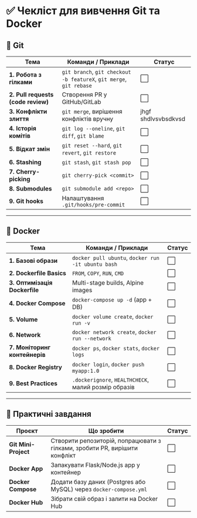 
# ✅ Чекліст для вивчення Git та Docker

## 🔹 Git

| Тема | Команди / Приклади | Статус              |
|------|--------------------|---------------------|
| **1. Робота з гілками** | `git branch`, `git checkout -b featureX`, `git merge`, `git rebase` | ⬜                   |
| **2. Pull requests (code review)** | Створення PR у GitHub/GitLab | ⬜                   |
| **3. Конфлікти злиття** | `git merge`, вирішення конфліктів вручну | jhgf shdlvsvbsdkvsd |
| **4. Історія комітів** | `git log --oneline`, `git diff`, `git blame` | ⬜                   |
| **5. Відкат змін** | `git reset --hard`, `git revert`, `git restore` | ⬜                   |
| **6. Stashing** | `git stash`, `git stash pop` | ⬜                   |
| **7. Cherry-picking** | `git cherry-pick <commit>` | ⬜                   |
| **8. Submodules** | `git submodule add <repo>` | ⬜                   |
| **9. Git hooks** | Налаштування `.git/hooks/pre-commit` | ⬜                   |

---

## 🔹 Docker

| Тема | Команди / Приклади | Статус |
|------|--------------------|--------|
| **1. Базові образи** | `docker pull ubuntu`, `docker run -it ubuntu bash` | ⬜ |
| **2. Dockerfile Basics** | `FROM`, `COPY`, `RUN`, `CMD` | ⬜ |
| **3. Оптимізація Dockerfile** | Multi-stage builds, Alpine images | ⬜ |
| **4. Docker Compose** | `docker-compose up -d` (app + DB) | ⬜ |
| **5. Volume** | `docker volume create`, `docker run -v` | ⬜ |
| **6. Network** | `docker network create`, `docker run --network` | ⬜ |
| **7. Моніторинг контейнерів** | `docker ps`, `docker stats`, `docker logs` | ⬜ |
| **8. Docker Registry** | `docker login`, `docker push myapp:1.0` | ⬜ |
| **9. Best Practices** | `.dockerignore`, `HEALTHCHECK`, малий розмір образів | ⬜ |

---

## 🔹 Практичні завдання

| Проєкт | Що зробити | Статус |
|--------|------------|--------|
| **Git Mini-Project** | Створити репозиторій, попрацювати з гілками, зробити PR, вирішити конфлікт | ⬜ |
| **Docker App** | Запакувати Flask/Node.js app у контейнер | ⬜ |
| **Docker Compose** | Додати базу даних (Postgres або MySQL) через `docker-compose.yml` | ⬜ |
| **Docker Hub** | Зібрати свій образ і залити на Docker Hub | ⬜ |
